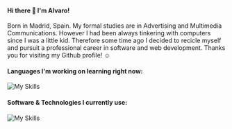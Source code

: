 #### Hi there 👋 I'm Alvaro!

Born in Madrid, Spain. My formal studies are in Advertising and Multimedia Communications. However I had been always tinkering with computers since I was a little kid. Therefore some time ago I decided to recicle myself and pursuit a professional career in software and web development.
Thanks you for visiting my Github profile! ☺️

#### Languages I'm working on learning right now:
![My Skills](https://skillicons.dev/icons?i=swift,js,html,css)

#### Software & Technologies I currently use:
![My Skills](https://skillicons.dev/icons?i=github,vscode,raspberrypi,arduino,ps,ai)

